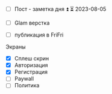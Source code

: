 - [ ] Пост - заметка дня ⏫ ⏳ 2023-08-05
- [ ] Glam верстка 
- [ ] публикация в FriFri



Экраны
- [x] Сплеш скрин
- [x] Авторизация
- [x] Регистрация
- [ ] Paywall 
- [ ] Политика 